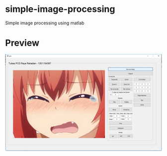 # simple-image-processing
Simple image processing using matlab

# Preview
![Preview](https://github.com/rayarahadian/simple-image-processing/blob/master/preview/preview.png)
